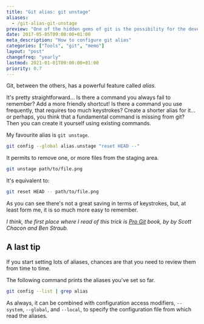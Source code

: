 ```yaml
---
title: "Git alias: git unstage"
aliases:
  - /git-alias-git-unstage
preview: "One of the hidden gems of git is the possibility for the developer to define their own alias for common commands."
date: 2017-05-05T09:00:00+01:00
meta_description: "How to configure git alias"
categories: ["Tools", "git", "memo"]
layout: "post"
changefreq: "yearly"
lastmod: 2021-01-01T09:00:00+01:00
priority: 0.7
---
```


Git, between the others, has a powerful feature called *alias*.

It's pretty straightforward...
Is there a command you always fail to remember? Add a more friendly shortcut! Is there a command you use frequently, that requires too much keystrokes? Create a shorter alias for it... or perhaps, you think that a fundamental command is missing from git? Then you can create it yourself using existing commands.

My favourite alias is `git unstage`.

```bash
git config --global alias.unstage "reset HEAD --"
```

It permits to remove one, or more files from the staging area.

```bash
git unstage path/to/file.png
```

It's equivalent to:

```bash
git reset HEAD -- path/to/file.png
```

As you can see there's not a great saving in terms of keystrokes, but, at least form me, it is so much more easy to remember.

*I think, the first place where I read of this trick is [Pro Git](https://git-scm.com/book/en/v2) book, by by Scott Chacon and Ben Straub.*

## A last tip

If you start setting lots of aliases, chances are that you need to review them from time to time.

The following command prints the aliases you've set so far.

```bash
git config --list | grep alias
```

As always, it can be combined with configuration access modifiers, `--system`, `--global`, and `--local`, to specify the configuration file from which read the aliases.
